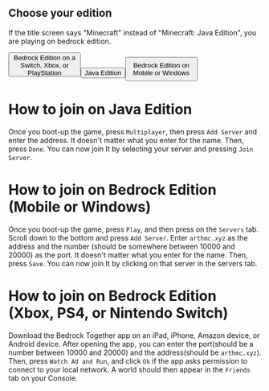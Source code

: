 <h2 class="text-center font-bold">Choose your edition</h2>
<p class="text-center font-bold">If the title screen says "Minecraft" instead of "Minecraft: Java Edition", you are playing on bedrock edition.</p>
 <div class="flex place-content-center space-x-2 mb-10"><a href="#how-to-join-on-bedrock-edition-xbox-ps4-or-nintendo-switch"><button class="btn btn-sm mt-2 w-1/16" style="width:9rem; height: 3rem;">Bedrock Edition on a Switch, 
 Xbox, or PlayStation</button></a><a href="#how-to-join-on-java-edition"><button class="btn  btn-sm w-1/16 mt-2">Java Edition</button></a><a href="#how-to-join-on-bedrock-edition-mobile-or-windows"><button class="btn  btn-sm w-1/16 mt-2"  style="width:9rem; height: 3rem;">Bedrock Edition on Mobile or Windows</button></a></div>

# How to join on Java Edition

Once you boot-up the game, press `Multiplayer`, then press `Add Server` and enter the address. It doesn't matter what you enter for the name. Then, press `Done`. You can now join It by selecting your server and pressing `Join Server`.

# How to join on Bedrock Edition (Mobile or Windows)
Once you boot-up the game, press `Play`, and then press on the `Servers` tab. Scroll down to the bottom and press `Add Server`. Enter `arthmc.xyz` as the address and the number (should be somewhere between 10000 and 20000) as the port. It doesn't matter what you enter for the name. Then, press `Save`. You can now join It by clicking on that server in the servers tab.

# How to join on Bedrock Edition (Xbox, PS4, or Nintendo Switch)
Download the Bedrock Together app on an iPad, iPhone, Amazon device, or Android device. After opening the app, you can enter the port(should be a number between 10000 and 20000) and the address(should be `arthmc.xyz`). Then, press `Watch Ad and Run`, and click `Ok` if the app asks permission to connect to your local network. A world should then appear in the `Friends` tab on your Console. 